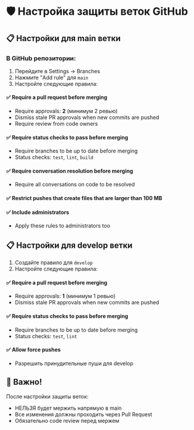 # 🛡️ Настройка защиты веток GitHub

## 📋 Настройки для main ветки

### В GitHub репозитории:
1. Перейдите в Settings → Branches
2. Нажмите "Add rule" для `main`
3. Настройте следующие правила:

#### ✅ Require a pull request before merging
- Require approvals: **2** (минимум 2 ревью)
- Dismiss stale PR approvals when new commits are pushed
- Require review from code owners

#### ✅ Require status checks to pass before merging
- Require branches to be up to date before merging
- Status checks: `test`, `lint`, `build`

#### ✅ Require conversation resolution before merging
- Require all conversations on code to be resolved

#### ✅ Restrict pushes that create files that are larger than 100 MB

#### ✅ Include administrators
- Apply these rules to administrators too

## 📋 Настройки для develop ветки

1. Создайте правило для `develop`
2. Настройте следующие правила:

#### ✅ Require a pull request before merging
- Require approvals: **1** (минимум 1 ревью)
- Dismiss stale PR approvals when new commits are pushed

#### ✅ Require status checks to pass before merging
- Require branches to be up to date before merging
- Status checks: `test`, `lint`

#### ✅ Allow force pushes
- Разрешить принудительные пуши для develop

## 🚨 Важно!
После настройки защиты веток:
- НЕЛЬЗЯ будет мержить напрямую в main
- Все изменения должны проходить через Pull Request
- Обязательно code review перед мержем
